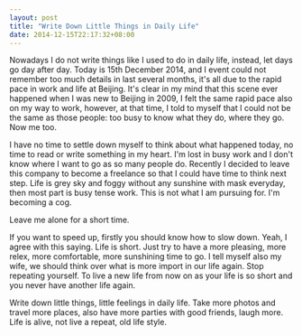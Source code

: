 ```yaml
---
layout: post
title: "Write Down Little Things in Daily Life"
date: 2014-12-15T22:17:32+08:00
---
```


Nowadays I do not write things like I used to do in daily life, instead, let days go day after day.
Today is 15th December 2014, and I event could not remember too much details in last several months, it's all due to the rapid pace in work and life at Beijing. It's clear in my mind that this scene ever happened when I was new to Beijing in 2009, I felt the same rapid pace also on my way to work, however, at that time, I told to myself that I could not be the same as those people: too busy to know what they do, where they go. Now me too.

I have no time to settle down myself to think about what happened today, no time to read or write something in my heart. I'm lost in busy work and I don't know where I want to go as so many people do. Recently I decided to leave this company to become a freelance so that I could have time to think next step. Life is grey sky and foggy without any sunshine with mask everyday, then most part is busy tense work. This is not what I am pursuing for. I'm becoming a cog.

Leave me alone for a short time.

If you want to speed up, firstly you should know how to slow down. Yeah, I agree with this saying. Life is short. Just try to have a more pleasing, more relex, more comfortable, more sunshining time to go. I tell myself also my wife, we should think over what is more import in our life again. Stop repeating yourself. To live a new life from now on as your life is so short and you never have another life again.

Write down little things, little feelings in daily life. Take more photos and travel more places, also have more parties with good friends, laugh more. Life is alive, not live a repeat, old life style.
